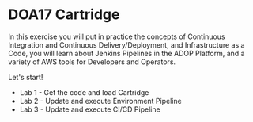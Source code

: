 # DOA17 Cartridge

In this exercise you will put in practice the concepts of Continuous Integration and Continuous Delivery/Deployment, and Infrastructure as a Code, you will learn about Jenkins Pipelines in the ADOP Platform, and a variety of AWS tools for Developers and Operators.

Let's start!

- Lab 1 - Get the code and load Cartridge
- Lab 2 - Update and execute Environment Pipeline
- Lab 3 - Update and execute CI/CD Pipeline
